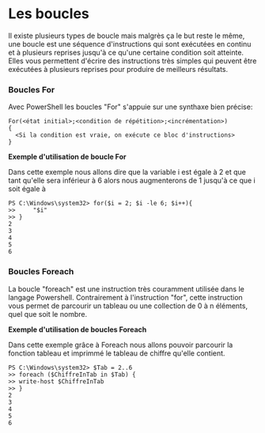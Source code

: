 # Les boucles 
Il existe plusieurs types de boucle mais malgrès ça le but reste le même, une boucle est une séquence d'instructions qui sont exécutées en continu et à plusieurs reprises jusqu'à ce qu'une certaine condition soit atteinte. Elles vous permettent d'écrire des instructions très simples qui peuvent être exécutées à plusieurs reprises pour produire de meilleurs résultats.

### Boucles For

Avec PowerShell les boucles "For" s'appuie sur une synthaxe bien précise:
```
For(<état initial>;<condition de répétition>;<incrémentation>)
{
  <Si la condition est vraie, on exécute ce bloc d'instructions>
}

```
__Exemple d'utilisation de boucle For__

Dans cette exemple nous allons dire que la variable i est égale à 2  et que tant qu'elle sera inférieur à 6 alors nous augmenterons de 1 jusqu'à ce que i soit égale à 
```
PS C:\Windows\system32> for($i = 2; $i -le 6; $i++){
>>     "$i"
>> }
2
3
4
5
6
```
### Boucles Foreach

La boucle "foreach" est une instruction très couramment utilisée dans le langage Powershell. Contrairement à l'instruction "for", cette instruction vous permet de parcourir un tableau ou une collection de 0 à n éléments, quel que soit le nombre.

__Exemple d'utilisation de boucles Foreach__

Dans cette exemple grâce à Foreach nous allons pouvoir parcourir la fonction tableau et imprimmé le tableau de chiffre qu'elle contient. 
```
PS C:\Windows\system32> $Tab = 2..6
>> foreach ($ChiffreInTab in $Tab) {
>> write-host $ChiffreInTab
>> }
2
3
4
5
6
```





